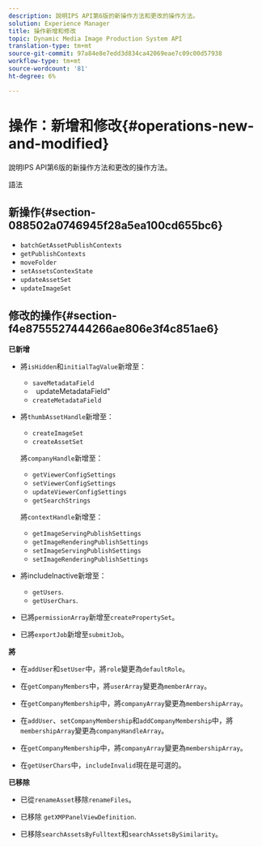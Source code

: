 ```yaml
---
description: 說明IPS API第6版的新操作方法和更改的操作方法。
solution: Experience Manager
title: 操作新增和修改
topic: Dynamic Media Image Production System API
translation-type: tm+mt
source-git-commit: 97a84e8e7edd3d834ca42069eae7c09c00d57938
workflow-type: tm+mt
source-wordcount: '81'
ht-degree: 6%

---
```



# 操作：新增和修改{#operations-new-and-modified}

說明IPS API第6版的新操作方法和更改的操作方法。

語法

## 新操作{#section-088502a0746945f28a5ea100cd655bc6}

* `batchGetAssetPublishContexts`
* `getPublishContexts`
* `moveFolder`
* `setAssetsContexState`
* `updateAssetSet`
* `updateImageSet`

## 修改的操作{#section-f4e8755527444266ae806e3f4c851ae6}

**已新增**

* 將`isHidden`和`initialTagValue`新增至：

   * `saveMetadataField`
   * ` `updateMetadataField&quot;
   * `createMetadataField`

* 將`thumbAssetHandle`新增至：

   * `createImageSet`
   * `createAssetSet`

   將`companyHandle`新增至：

   * `getViewerConfigSettings`
   * `setViewerConfigSettings`
   * `updateViewerConfigSettings`
   * `getSearchStrings`

   將`contextHandle`新增至：

   * `getImageServingPublishSettings`
   * `getImageRenderingPublishSettings`
   * `setImageServingPublishSettings`
   * `setImageRenderingPublishSettings`



* 將includeInactive新增至：

   * `getUsers`.
   * `getUserChars`.

* 已將`permissionArray`新增至`createPropertySet`。

* 已將`exportJob`新增至`submitJob`。

**將**

* 在`addUser`和`setUser`中，將`role`變更為`defaultRole`。

* 在`getCompanyMembers`中，將`userArray`變更為`memberArray`。

* 在`getCompanyMembership`中，將`companyArray`變更為`membershipArray`。

* 在`addUser`、`setCompanyMembership`和`addCompanyMembership`中，將`membershipArray`變更為`companyHandleArray`。

* 在`getCompanyMembership`中，將`companyArray`變更為`membershipArray`。

* 在`getUserChars`中，`includeInvalid`現在是可選的。

**已移除**

* 已從`renameAsset`移除`renameFiles`。

* 已移除 `getXMPPanelViewDefinition`.
* 已移除`searchAssetsByFulltext`和`searchAssetsBySimilarity`。

